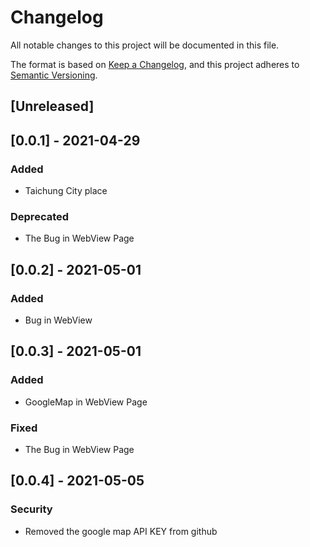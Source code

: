 # Changelog
All notable changes to this project will be documented in this file.

The format is based on [Keep a Changelog](https://keepachangelog.com/en/1.0.0/),
and this project adheres to [Semantic Versioning](https://semver.org/spec/v2.0.0.html).

## [Unreleased]

## [0.0.1] - 2021-04-29
### Added
- Taichung City place

### Deprecated
- The Bug in WebView Page

## [0.0.2] - 2021-05-01
### Added
- Bug in WebView

## [0.0.3] - 2021-05-01
### Added 
- GoogleMap in WebView Page
### Fixed
- The Bug in WebView Page

## [0.0.4] - 2021-05-05
### Security
- Removed the google map API KEY from github  

